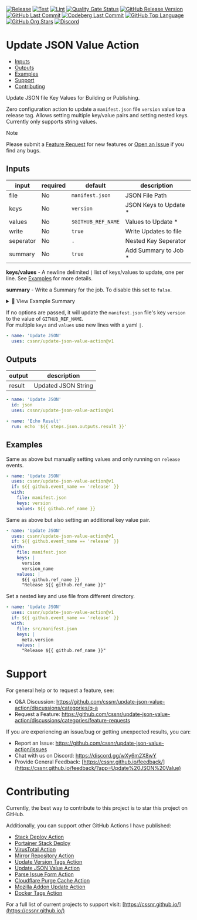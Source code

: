 [![Release](https://img.shields.io/github/actions/workflow/status/cssnr/update-json-value-action/release.yaml?logo=github&logoColor=white&label=release)](https://github.com/cssnr/update-json-value-action/actions/workflows/release.yaml)
[![Test](https://img.shields.io/github/actions/workflow/status/cssnr/update-json-value-action/test.yaml?logo=github&logoColor=white&label=test)](https://github.com/cssnr/update-json-value-action/actions/workflows/test.yaml)
[![Lint](https://img.shields.io/github/actions/workflow/status/cssnr/update-json-value-action/lint.yaml?logo=github&logoColor=white&label=lint)](https://github.com/cssnr/update-json-value-action/actions/workflows/lint.yaml)
[![Quality Gate Status](https://sonarcloud.io/api/project_badges/measure?project=cssnr_update-json-value-action&metric=alert_status)](https://sonarcloud.io/summary/new_code?id=cssnr_update-json-value-action)
[![GitHub Release Version](https://img.shields.io/github/v/release/cssnr/update-json-value-action?logo=github)](https://github.com/cssnr/update-json-value-action/releases/latest)
[![GitHub Last Commit](https://img.shields.io/github/last-commit/cssnr/update-json-value-action?logo=github&logoColor=white&label=updated)](https://github.com/cssnr/update-json-value-action/graphs/commit-activity)
[![Codeberg Last Commit](https://img.shields.io/gitea/last-commit/cssnr/update-json-value-action/master?gitea_url=https%3A%2F%2Fcodeberg.org%2F&logo=codeberg&logoColor=white&label=updated)](https://codeberg.org/cssnr/update-json-value-action)
[![GitHub Top Language](https://img.shields.io/github/languages/top/cssnr/update-json-value-action?logo=htmx&logoColor=white)](https://github.com/cssnr/update-json-value-action)
[![GitHub Org Stars](https://img.shields.io/github/stars/cssnr?style=flat&logo=github&logoColor=white)](https://cssnr.github.io/)
[![Discord](https://img.shields.io/discord/899171661457293343?logo=discord&logoColor=white&label=discord&color=7289da)](https://discord.gg/wXy6m2X8wY)

# Update JSON Value Action

- [Inputs](#Inputs)
- [Outputs](#Outputs)
- [Examples](#Examples)
- [Support](#Support)
- [Contributing](#Contributing)

Update JSON file Key Values for Building or Publishing.

Zero configuration action to update a `manifest.json` file `version` value to a release tag.
Allows setting multiple key/value pairs and setting nested keys. Currently only supports string values.

> [!NOTE]  
> Please submit a [Feature Request](https://github.com/cssnr/update-json-value-action/discussions/categories/feature-requests)
> for new features or [Open an Issue](https://github.com/cssnr/update-json-value-action/issues)
> if you find any bugs.

## Inputs

| input     | required | default            | description            |
| --------- | -------- | ------------------ | ---------------------- |
| file      | No       | `manifest.json`    | JSON File Path         |
| keys      | No       | `version`          | JSON Keys to Update \* |
| values    | No       | `$GITHUB_REF_NAME` | Values to Update \*    |
| write     | No       | `true`             | Write Updates to file  |
| seperator | No       | `.`                | Nested Key Seperator   |
| summary   | No       | `true`             | Add Summary to Job \*  |

**keys/values** - A newline delimited `|` list of keys/values to update, one per line.
See [Examples](#Examples) for more details.

**summary** - Write a Summary for the job. To disable this set to `false`.

<details><summary>📜 View Example Summary</summary>

---

💾 ✔️ `package.json`

<details><summary>Keys/Values</summary><table><tr><th>Key</th><th>Value</th></tr><tr><td>name</td><td><code>test</code></td></tr><tr><td>scripts.lint</td><td><code>test</code></td></tr></table>
</details>
<details><summary>Results</summary>

```json
{
  "name": "test",
  "scripts": {
    "build": "ncc build src/index.js",
    "build:watch": "npm run build -- --watch",
    "lint": "test"
  },
  "dependencies": {
    "@actions/core": "^1.11.1"
  },
  "devDependencies": {
    "@eslint/js": "^9.20.0",
    "@vercel/ncc": "^0.38.3",
    "eslint": "^9.20.1",
    "eslint-config-prettier": "^10.0.1",
    "eslint-plugin-prettier": "^5.2.3",
    "prettier": "^3.5.1"
  }
}
```

</details>
<details><summary>Inputs</summary><table><tr><th>Input</th><th>Value</th></tr><tr><td>file</td><td><code>package.json</code></td></tr><tr><td>keys</td><td><code>name,scripts.lint</code></td></tr><tr><td>values</td><td><code>test,test</code></td></tr><tr><td>write</td><td><code>true</code></td></tr><tr><td>seperator</td><td><code>.</code></td></tr></table>
</details>

---

To see a workflow run you can view a recent
[test.yaml run](https://github.com/cssnr/update-json-value-action/actions/workflows/test.yaml)
_(requires login)_.

</details>

If no options are passed, it will update the `manifest.json` file's key `version` to the value of `GITHUB_REF_NAME`.  
For multiple `keys` and `values` use new lines with a yaml `|`.

```yaml
- name: 'Update JSON'
  uses: cssnr/update-json-value-action@v1
```

## Outputs

| output | description         |
| ------ | ------------------- |
| result | Updated JSON String |

```yaml
- name: 'Update JSON'
  id: json
  uses: cssnr/update-json-value-action@v1

- name: 'Echo Result'
  run: echo '${{ steps.json.outputs.result }}'
```

## Examples

Same as above but manually setting values and only running on `release` events.

```yaml
- name: 'Update JSON'
  uses: cssnr/update-json-value-action@v1
  if: ${{ github.event_name == 'release' }}
  with:
    file: manifest.json
    keys: version
    values: ${{ github.ref_name }}
```

Same as above but also setting an additional key value pair.

```yaml
- name: 'Update JSON'
  uses: cssnr/update-json-value-action@v1
  if: ${{ github.event_name == 'release' }}
  with:
    file: manifest.json
    keys: |
      version
      version_name
    values: |
      ${{ github.ref_name }}
      "Release ${{ github.ref_name }}"
```

Set a nested key and use file from different directory.

```yaml
- name: 'Update JSON'
  uses: cssnr/update-json-value-action@v1
  if: ${{ github.event_name == 'release' }}
  with:
    file: src/manifest.json
    keys: |
      meta.version
    values: |
      "Release ${{ github.ref_name }}"
```

# Support

For general help or to request a feature, see:

- Q&A Discussion: https://github.com/cssnr/update-json-value-action/discussions/categories/q-a
- Request a Feature: https://github.com/cssnr/update-json-value-action/discussions/categories/feature-requests

If you are experiencing an issue/bug or getting unexpected results, you can:

- Report an Issue: https://github.com/cssnr/update-json-value-action/issues
- Chat with us on Discord: https://discord.gg/wXy6m2X8wY
- Provide General
  Feedback: [https://cssnr.github.io/feedback/](https://cssnr.github.io/feedback/?app=Update%20JSON%20Value)

# Contributing

Currently, the best way to contribute to this project is to star this project on GitHub.

Additionally, you can support other GitHub Actions I have published:

- [Stack Deploy Action](https://github.com/cssnr/stack-deploy-action?tab=readme-ov-file#readme)
- [Portainer Stack Deploy](https://github.com/cssnr/portainer-stack-deploy-action?tab=readme-ov-file#readme)
- [VirusTotal Action](https://github.com/cssnr/virustotal-action?tab=readme-ov-file#readme)
- [Mirror Repository Action](https://github.com/cssnr/mirror-repository-action?tab=readme-ov-file#readme)
- [Update Version Tags Action](https://github.com/cssnr/update-version-tags-action?tab=readme-ov-file#readme)
- [Update JSON Value Action](https://github.com/cssnr/update-json-value-action?tab=readme-ov-file#readme)
- [Parse Issue Form Action](https://github.com/cssnr/parse-issue-form-action?tab=readme-ov-file#readme)
- [Cloudflare Purge Cache Action](https://github.com/cssnr/cloudflare-purge-cache-action?tab=readme-ov-file#readme)
- [Mozilla Addon Update Action](https://github.com/cssnr/mozilla-addon-update-action?tab=readme-ov-file#readme)
- [Docker Tags Action](https://github.com/cssnr/docker-tags-action?tab=readme-ov-file#readme)

For a full list of current projects to support visit: [https://cssnr.github.io/](https://cssnr.github.io/)
